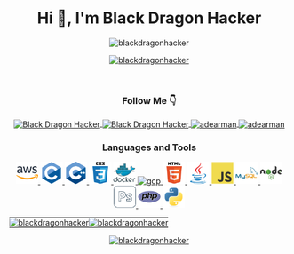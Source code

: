 <h1 align="center">Hi 👋, I'm Black Dragon Hacker</h1>
<p align="center">
  <img src="https://komarev.com/ghpvc/?username=blackdragonhacker&label=Profile%20views&color=blueviolet&style=plastic" alt="blackdragonhacker" />
</p><p align="center">
    <a href="https://github.com/BlackDragonHacker">
        <img src="https://github-profile-trophy.vercel.app/?username=blackdragonhacker&theme=alduin&column=4" alt="blackdragonhacker" />
    </a>
</p>
<p align="center"> <a href="https://twitter.com/" target="blank"><img src="https://img.shields.io/twitter/follow/?logo=twitter&style=for-the-badge" alt="" /></a> </p>
<h3 align="center">Follow Me 👇</h3>
<p align="center">
<a href="https://t.me/BlackDragonHacker007" target="blank">
    <img align="center" src="https://upload.wikimedia.org/wikipedia/commons/thumb/8/82/Telegram_logo.svg/640px-Telegram_logo.svg.png" alt="Black Dragon Hacker" height="40" width="40" />
  </a> 
    <a href="https://youtube.com/@blackdragonhacker" target="blank">
    <img align="center" src="https://static.vecteezy.com/system/resources/previews/023/986/704/non_2x/youtube-logo-youtube-logo-transparent-youtube-icon-transparent-free-free-png.png" alt="Black Dragon Hacker" height="60" width="60" />
  </a> 
    </a>
  <a href="https://blackdragonhacker007.blogspot.com/" target="blank">
    <img align="center" src="https://upload.wikimedia.org/wikipedia/commons/thumb/b/b9/Blogger_icon_2017.svg/180px-Blogger_icon_2017.svg.png" alt="adearman" height="40" width="40" />
  </a> 
  <a href="https://gitlab.com/BlackDragonHacker" target="blank">
    <img align="center" src="https://static-00.iconduck.com/assets.00/gitlab-icon-256x256-hqgbug3r.png" alt="adearman" height="40" width="40" />
  </a> 
</p>
<h3 align="center">Languages and Tools</h3>
<p align="center"> <a href="https://aws.amazon.com" target="_blank" rel="noreferrer"> <img src="https://raw.githubusercontent.com/devicons/devicon/master/icons/amazonwebservices/amazonwebservices-original-wordmark.svg" alt="aws" width="40" height="40"/> </a> <a href="https://www.cprogramming.com/" target="_blank" rel="noreferrer"> <img src="https://raw.githubusercontent.com/devicons/devicon/master/icons/c/c-original.svg" alt="c" width="40" height="40"/> </a> <a href="https://www.w3schools.com/cpp/" target="_blank" rel="noreferrer"> <img src="https://raw.githubusercontent.com/devicons/devicon/master/icons/cplusplus/cplusplus-original.svg" alt="cplusplus" width="40" height="40"/> </a> <a href="https://www.w3schools.com/css/" target="_blank" rel="noreferrer"> <img src="https://raw.githubusercontent.com/devicons/devicon/master/icons/css3/css3-original-wordmark.svg" alt="css3" width="40" height="40"/> </a> <a href="https://www.docker.com/" target="_blank" rel="noreferrer"> <img src="https://raw.githubusercontent.com/devicons/devicon/master/icons/docker/docker-original-wordmark.svg" alt="docker" width="40" height="40"/> </a> <a href="https://cloud.google.com" target="_blank" rel="noreferrer"> <img src="https://www.vectorlogo.zone/logos/google_cloud/google_cloud-icon.svg" alt="gcp" width="40" height="40"/> </a> <a href="https://www.w3.org/html/" target="_blank" rel="noreferrer"> <img src="https://raw.githubusercontent.com/devicons/devicon/master/icons/html5/html5-original-wordmark.svg" alt="html5" width="40" height="40"/> </a> <a href="https://www.java.com" target="_blank" rel="noreferrer"> <img src="https://raw.githubusercontent.com/devicons/devicon/master/icons/java/java-original.svg" alt="java" width="40" height="40"/> </a> <a href="https://developer.mozilla.org/en-US/docs/Web/JavaScript" target="_blank" rel="noreferrer"> <img src="https://raw.githubusercontent.com/devicons/devicon/master/icons/javascript/javascript-original.svg" alt="javascript" width="40" height="40"/> </a> <a href="https://www.mysql.com/" target="_blank" rel="noreferrer"> <img src="https://raw.githubusercontent.com/devicons/devicon/master/icons/mysql/mysql-original-wordmark.svg" alt="mysql" width="40" height="40"/> </a> <a href="https://nodejs.org" target="_blank" rel="noreferrer"> <img src="https://raw.githubusercontent.com/devicons/devicon/master/icons/nodejs/nodejs-original-wordmark.svg" alt="nodejs" width="40" height="40"/> </a> <a href="https://www.photoshop.com/en" target="_blank" rel="noreferrer"> <img src="https://raw.githubusercontent.com/devicons/devicon/master/icons/photoshop/photoshop-line.svg" alt="photoshop" width="40" height="40"/> </a> <a href="https://www.php.net" target="_blank" rel="noreferrer"> <img src="https://raw.githubusercontent.com/devicons/devicon/master/icons/php/php-original.svg" alt="php" width="40" height="40"/> </a> <a href="https://www.python.org" target="_blank" rel="noreferrer"> <img src="https://raw.githubusercontent.com/devicons/devicon/master/icons/python/python-original.svg" alt="python" width="40" height="40"/> </a> </p>
<table width="100%" style="border-collapse: collapse; border: none; margin: 0; padding: 0;">
  <tr>
    <td style="border: none; padding: 0; width: 50%; text-align: left;">
      <a href="https://github.com/BlackDragonHacker">
        <img src="https://github-profile-summary-cards.vercel.app/api/cards/repos-per-language?username=BlackDragonHacker&theme=dark" alt="blackdragonhacker" style="width: 100%; height: auto;" />
      </a>
    </td>
    <td style="border: none; padding: 0; width: 50%; text-align: right;">
      <a href="https://github.com/BlackDragonHacker">
        <img src="https://github-profile-summary-cards.vercel.app/api/cards/stats?username=BlackDragonHacker&theme=dark" alt="blackdragonhacker" style="width: 100%; height: auto;" />
      </a>
    </td>
  </tr>
</table>
<p align="center">
  <a href="https://github.com/BlackDragonHacker">
    <img src="https://github-readme-streak-stats.herokuapp.com/?user=blackdragonhacker&theme=dark" alt="blackdragonhacker" />
  </a>
</p>

